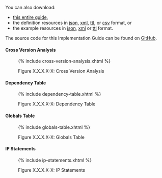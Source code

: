 You can also download:

- [this entire guide](full-ig.zip),
- the definition resources in [json](definitions.json.zip), [xml](definitions.xml.zip), [ttl](definitions.ttl.zip), or [csv](csvs.zip) format, or
- the example resources in [json](examples.json.zip), [xml](examples.xml.zip) or [ttl](examples.ttl.zip) format.

The source code for this Implementation Guide can be found on [GitHub](https://github.com/IHE/ITI.Scheduling).

#### Cross Version Analysis

<figure>
{% include cross-version-analysis.xhtml %}
<p id="fX.X.X.X-X" class="figureTitle">Figure X.X.X.X-X: Cross Version Analysis</p>
</figure>

#### Dependency Table

<figure>
{% include dependency-table.xhtml %}
<p id="fX.X.X.X-X" class="figureTitle">Figure X.X.X.X-X: Dependency Table</p>
</figure>

#### Globals Table

<figure>
{% include globals-table.xhtml %}
<p id="fX.X.X.X-X" class="figureTitle">Figure X.X.X.X-X: Globals Table</p>
</figure>

#### IP Statements

<figure>
{% include ip-statements.xhtml %}
<p id="fX.X.X.X-X" class="figureTitle">Figure X.X.X.X-X: IP Statements</p>
</figure>
